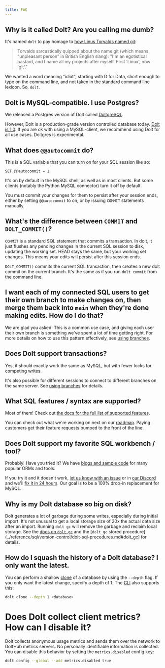 ```yaml
---
title: FAQ
---
```


## Why is it called Dolt? Are you calling me dumb?

It's named `dolt` to pay homage to [how Linus Torvalds named
git](https://en.wikipedia.org/wiki/Git#Naming):

> Torvalds sarcastically quipped about the name git (which means
> "unpleasant person" in British English slang): "I'm an egotistical
> bastard, and I name all my projects after myself. First 'Linux',
> now 'git'."

We wanted a word meaning "idiot", starting with D for Data,
short enough to type on the command line, and
not taken in the standard command line lexicon. So,
`dolt`.

## Dolt is MySQL-compatible. I use Postgres?

We released a Postgres version of Dolt called [DoltgreSQL](https://github.com/dolthub/doltgresql). 

However, Dolt is a production-grade version controlled database today. 
[Dolt is 1.0](https://www.dolthub.com/blog/2023-05-05-dolt-1-dot-0/). 
If you are ok with using a MySQL-client, we recommend using Dolt for 
all use cases. Doltgres is experimental.

## What does `@@autocommit` do?

This is a SQL variable that you can turn on for your SQL session like so:

`SET @@autocommit = 1`

It's on by default in the MySQL shell, as well as in most clients. But
some clients (notably the Python MySQL connector) turn it off by
default.

You must commit your changes for them to persist after your session
ends, either by setting `@@autocommit` to on, or by issuing `COMMIT`
statements manually.

## What's the difference between `COMMIT` and `DOLT_COMMIT()`?

`COMMIT` is a standard SQL statement that commits a transaction. In
dolt, it just flushes any pending changes in the current SQL session
to disk, updating the working set. HEAD stays the same, but your
working set changes. This means your edits will persist after this
session ends.

`DOLT_COMMIT()` commits the current SQL transaction, then creates a
new dolt commit on the current branch. It's the same as if you run
`dolt commit` from the command line.

## I want each of my connected SQL users to get their own branch to make changes on, then merge them back into `main` when they're done making edits. How do I do that?

We are glad you asked! This is a common use case, and giving each user
their own branch is something we've spent a lot of time getting
right. For more details on how to use this pattern effectively, see
[using branches](../reference/sql/version-control/branches.md).

## Does Dolt support transactions?

Yes, it should exactly work the same as MySQL, but with fewer locks
for competing writes.

It's also possible for different sessions to connect to different
branches on the same server. See [using
branches](../reference/sql/version-control/branches.md) for details.

## What SQL features / syntax are supported?

Most of them! Check out [the docs for the full list of supported
features](../reference/sql/sql-support/supported-statements.md).

You can check out what we're working on next on our
[roadmap](./roadmap.md). Paying customers get their feature requests
bumped to the front of the line.

## Does Dolt support my favorite SQL workbench / tool?

Probably! Have you tried it? We have [blogs and sample code](../guides/dolt-tested-apps.md)
for many popular ORMs and tools.

If you try it and it doesn't work, [let
us know with an issue](https://github.com/dolthub/dolt/issues) or in
[our Discord](https://discord.gg/s8uVgc3) and we'll [fix it in 24 hours](https://www.dolthub.com/blog/2024-05-15-24-hour-bug-fixes/). 
Our goal is to be a 100% drop-in replacement for MySQL.

## Why is my Dolt database so big on disk?

Dolt generates a lot of garbage during some writes, especially during initial import. It's not
unusual to get a local storage size of 20x the actual data size after an import. Running `dolt gc`
will remove the garbage and reclaim local storage. See the [docs on `dolt
gc`](../reference/cli/cli.md#dolt-gc) and the [`dolt_gc` stored
procedure](../reference/sql/version-control/dolt-sql-procedures.md#dolt_gc] for details.

## How do I squash the history of a Dolt database? I only want the latest.

You can perform a shallow [clone](https://docs.dolthub.com/sql-reference/version-control/dolt-sql-procedures#dolt_clone) of a database by using the `--depth` flag. If you only want
the latest change, specify a depth of 1. The [CLI](https://docs.dolthub.com/sql-reference/version-control/dolt-sql-procedures#dolt_clone) also supports this:

```bash
dolt clone --depth 1 <database>
```

# Does Dolt collect client metrics? How can I disable it?

Dolt collects anonymous usage metrics and sends them over the network to DoltHub metrics servers. No
personally identifiable information is collected. You can disable this behavior by setting the
`metrics.disabled` config key:

```bash
dolt config --global --add metrics.disabled true
```
